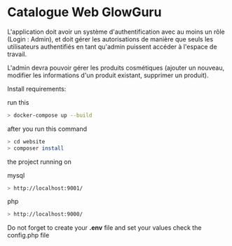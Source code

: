 # Catalogue Web GlowGuru

L'application doit avoir un système d'authentification avec au moins un rôle (Login : Admin), et doit gérer les autorisations de manière que seuls les utilisateurs authentifiés en tant qu'admin puissent accéder à l'espace de travail.

L'admin devra pouvoir gérer les produits cosmétiques (ajouter un nouveau, modifier les informations d'un produit existant, supprimer un produit).

Install requirements:

run this

```bash
> docker-compose up --build  
```

after you run this command

```bash
> cd website 
> composer install 
```

the project running on

mysql

```bash
> http://localhost:9001/
```

php

```bash
> http://localhost:9000/
```

Do not forget to create your **.env** file and set your values check the config.php file
